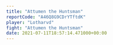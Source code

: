 ```yaml
---
title: "Attumen the Huntsman"
reportCode: "A46Q8G9CDrYTftdK"
player: "Lotharvd"
fight: "Attumen the Huntsman"
date: 2021-07-11T18:57:14.471000+00:00
---
```

